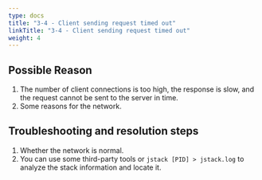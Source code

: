 ```yaml
---
type: docs
title: "3-4 - Client sending request timed out"
linkTitle: "3-4 - Client sending request timed out"
weight: 4
---
```


## Possible Reason

1. The number of client connections is too high, the response is slow, and the request cannot be sent to the server in time.
2. Some reasons for the network.

## Troubleshooting and resolution steps

1. Whether the network is normal.
2. You can use some third-party tools or `jstack [PID] > jstack.log` to analyze the stack information and locate it.


<p style="margin-top: 3rem;"> </p>